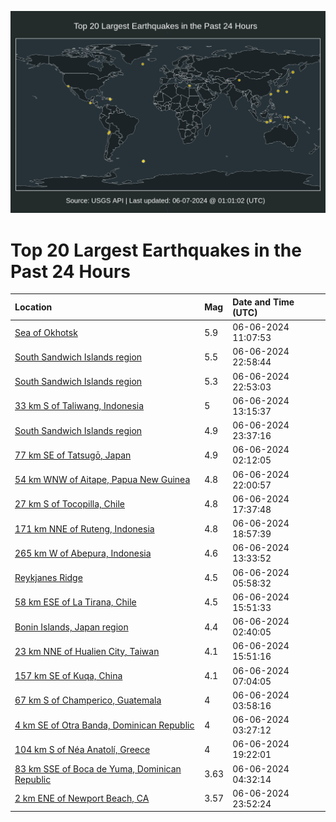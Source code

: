 ![Map](./map.png)

# Top 20 Largest Earthquakes in the Past 24 Hours

| Location | Mag | Date and Time (UTC) |
|:---|:---|:---|
| [Sea of Okhotsk](https://earthquake.usgs.gov/earthquakes/eventpage/us7000mqp4) | 5.9 | 06-06-2024 11:07:53 |
| [South Sandwich Islands region](https://earthquake.usgs.gov/earthquakes/eventpage/us7000mqtv) | 5.5 | 06-06-2024 22:58:44 |
| [South Sandwich Islands region](https://earthquake.usgs.gov/earthquakes/eventpage/us7000mqtu) | 5.3 | 06-06-2024 22:53:03 |
| [33 km S of Taliwang, Indonesia](https://earthquake.usgs.gov/earthquakes/eventpage/us7000mqpy) | 5 | 06-06-2024 13:15:37 |
| [South Sandwich Islands region](https://earthquake.usgs.gov/earthquakes/eventpage/us7000mqub) | 4.9 | 06-06-2024 23:37:16 |
| [77 km SE of Tatsugō, Japan](https://earthquake.usgs.gov/earthquakes/eventpage/us7000mqlw) | 4.9 | 06-06-2024 02:12:05 |
| [54 km WNW of Aitape, Papua New Guinea](https://earthquake.usgs.gov/earthquakes/eventpage/us7000mqtn) | 4.8 | 06-06-2024 22:00:57 |
| [27 km S of Tocopilla, Chile](https://earthquake.usgs.gov/earthquakes/eventpage/us7000mqsa) | 4.8 | 06-06-2024 17:37:48 |
| [171 km NNE of Ruteng, Indonesia](https://earthquake.usgs.gov/earthquakes/eventpage/us7000mqsm) | 4.8 | 06-06-2024 18:57:39 |
| [265 km W of Abepura, Indonesia](https://earthquake.usgs.gov/earthquakes/eventpage/us7000mqq0) | 4.6 | 06-06-2024 13:33:52 |
| [Reykjanes Ridge](https://earthquake.usgs.gov/earthquakes/eventpage/us7000mqma) | 4.5 | 06-06-2024 05:58:32 |
| [58 km ESE of La Tirana, Chile](https://earthquake.usgs.gov/earthquakes/eventpage/us7000mqqn) | 4.5 | 06-06-2024 15:51:33 |
| [Bonin Islands, Japan region](https://earthquake.usgs.gov/earthquakes/eventpage/us7000mqly) | 4.4 | 06-06-2024 02:40:05 |
| [23 km NNE of Hualien City, Taiwan](https://earthquake.usgs.gov/earthquakes/eventpage/us7000mqqp) | 4.1 | 06-06-2024 15:51:16 |
| [157 km SE of Kuqa, China](https://earthquake.usgs.gov/earthquakes/eventpage/us7000mqml) | 4.1 | 06-06-2024 07:04:05 |
| [67 km S of Champerico, Guatemala](https://earthquake.usgs.gov/earthquakes/eventpage/us7000mqm1) | 4 | 06-06-2024 03:58:16 |
| [4 km SE of Otra Banda, Dominican Republic](https://earthquake.usgs.gov/earthquakes/eventpage/pr2024158000) | 4 | 06-06-2024 03:27:12 |
| [104 km S of Néa Anatolí, Greece](https://earthquake.usgs.gov/earthquakes/eventpage/us7000mqsr) | 4 | 06-06-2024 19:22:01 |
| [83 km SSE of Boca de Yuma, Dominican Republic](https://earthquake.usgs.gov/earthquakes/eventpage/pr2024158001) | 3.63 | 06-06-2024 04:32:14 |
| [2 km ENE of Newport Beach, CA](https://earthquake.usgs.gov/earthquakes/eventpage/ci40616303) | 3.57 | 06-06-2024 23:52:24 |
